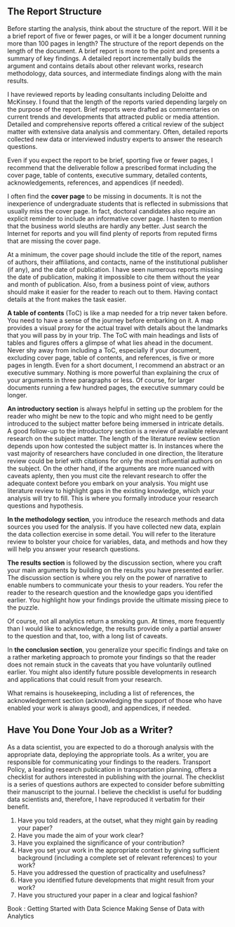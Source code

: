 
## The Report Structure

Before starting the analysis, think about the structure of the report. Will it be a brief report of five or fewer pages, or will it be a longer document running more than 100 pages in length? The structure of the report depends on the length of the document. A brief report is more to the point and presents a summary of key findings. A detailed report incrementally builds the argument and contains details about other relevant works, research methodology, data sources, and intermediate findings along with the main results.

I have reviewed reports by leading consultants including Deloitte and McKinsey. I found that the length of the reports varied depending largely on the purpose of the report. Brief reports were drafted as commentaries on current trends and developments that attracted public or media attention. Detailed and comprehensive reports offered a critical review of the subject matter with extensive data analysis and commentary. Often, detailed reports collected new data or interviewed industry experts to answer the research questions.

Even if you expect the report to be brief, sporting five or fewer pages, I recommend that the deliverable follow a prescribed format including the cover page, table of contents, executive summary, detailed contents, acknowledgements, references, and appendices (if needed).

I often find the **cover page** to be missing in documents. It is not the inexperience of undergraduate students that is reflected in submissions that usually miss the cover page. In fact, doctoral candidates also require an explicit reminder to include an informative cover page. I hasten to mention that the business world sleuths are hardly any better. Just search the Internet for reports and you will find plenty of reports from reputed firms that are missing the cover page.

At a minimum, the cover page should include the title of the report, names of authors, their affiliations, and contacts, name of the institutional publisher (if any), and the date of publication. I have seen numerous reports missing the date of publication, making it impossible to cite them without the year and month of publication. Also, from a business point of view, authors should make it easier for the reader to reach out to them. Having contact details at the front makes the task easier.

**A table of contents** (ToC) is like a map needed for a trip never taken before. You need to have a sense of the journey before embarking on it. A map provides a visual proxy for the actual travel with details about the landmarks that you will pass by in your trip. The ToC with main headings and lists of tables and figures offers a glimpse of what lies ahead in the document. Never shy away from including a ToC, especially if your document, excluding cover page, table of contents, and references, is five or more pages in length. Even for a short document, I recommend an abstract or an executive summary. Nothing is more powerful than explaining the crux of your arguments in three paragraphs or less. Of course, for larger documents running a few hundred pages, the executive summary could be longer.

**An introductory section** is always helpful in setting up the problem for the reader who might be new to the topic and who might need to be gently introduced to the subject matter before being immersed in intricate details. A good follow-up to the introductory section is a review of available relevant research on the subject matter. The length of the literature review section depends upon how contested the subject matter is. In instances where the vast majority of researchers have concluded in one direction, the literature review could be brief with citations for only the most influential authors on the subject. On the other hand, if the arguments are more nuanced with caveats aplenty, then you must cite the relevant research to offer the adequate context before you embark on your analysis. You might use literature review to highlight gaps in the existing knowledge, which your analysis will try to fill. This is where you formally introduce your research questions and hypothesis.

**In the methodology section**, you introduce the research methods and data sources you used for the analysis. If you have collected new data, explain the data collection exercise in some detail. You will refer to the literature review to bolster your choice for variables, data, and methods and how they will help you answer your research questions.

**The results section** is followed by the discussion section, where you craft your main arguments by building on the results you have presented earlier. The discussion section is where you rely on the power of narrative to enable numbers to communicate your thesis to your readers. You refer the reader to the research question and the knowledge gaps you identified earlier. You highlight how your findings provide the ultimate missing piece to the puzzle.

Of course, not all analytics return a smoking gun. At times, more frequently than I would like to acknowledge, the results provide only a partial answer to the question and that, too, with a long list of caveats.

In **the conclusion section**, you generalize your specific findings and take on a rather marketing approach to promote your findings so that the reader does not remain stuck in the caveats that you have voluntarily outlined earlier. You might also identify future possible developments in research and applications that could result from your research.

What remains is housekeeping, including a list of references, the acknowledgement section (acknowledging the support of those who have enabled your work is always good), and appendices, if needed.


## Have You Done Your Job as a Writer?

As a data scientist, you are expected to do a thorough analysis with the appropriate data, deploying the appropriate tools. As a writer, you are responsible for communicating your findings to the readers. Transport Policy, a leading research publication in transportation planning, offers a checklist for authors interested in publishing with the journal. The checklist is a series of questions authors are expected to consider before submitting their manuscript to the journal. I believe the checklist is useful for budding data scientists and, therefore, I have reproduced it verbatim for their benefit.
1. Have you told readers, at the outset, what they might gain by reading your paper?
2. Have you made the aim of your work clear?
3. Have you explained the significance of your contribution?
4. Have you set your work in the appropriate context by giving sufficient background (including a complete set of relevant references) to your work?
5. Have you addressed the question of practicality and usefulness?
6. Have you identified future developments that might result from your work?
7. Have you structured your paper in a clear and logical fashion?


Book : Getting Started with Data Science Making Sense of Data with Analytics
